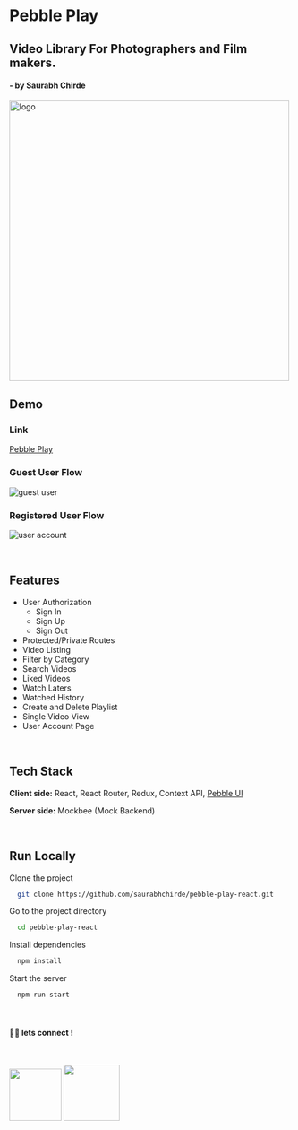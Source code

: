 # Pebble Play

## Video Library For Photographers and Film makers.

#### - by Saurabh Chirde

<img src="https://user-images.githubusercontent.com/92800463/168158474-f331a877-53ea-4f36-aad7-49b007a5c819.svg" width="500px" height="auto" alt="logo" />

## Demo

### Link

[Pebble Play](https://play.pebbleui.com/)

### Guest User Flow
![guest user](https://user-images.githubusercontent.com/92800463/169607214-b6c2d69a-b3b7-49a8-b908-34e6bbc25fac.gif)

### Registered User Flow
![user account](https://user-images.githubusercontent.com/92800463/169607280-349366f5-ad64-473d-b811-959c3caf9abc.gif)


</br>

## Features

- User Authorization
  - Sign In
  - Sign Up
  - Sign Out
- Protected/Private Routes
- Video Listing
- Filter by Category
- Search Videos
- Liked Videos
- Watch Laters
- Watched History
- Create and Delete Playlist
- Single Video View
- User Account Page

</br>

## Tech Stack

**Client side:** React, React Router, Redux, Context API, [Pebble UI](https://pebbleui.com/)

**Server side:** Mockbee (Mock Backend)

</br>

## Run Locally

Clone the project

```bash
  git clone https://github.com/saurabhchirde/pebble-play-react.git
```

Go to the project directory

```bash
  cd pebble-play-react
```

Install dependencies

```bash
  npm install
```

Start the server

```bash
  npm run start
```

<br>

#### 👨‍💻 lets connect !

<br>

<a href="https://twitter.com/saurabhchirde"><img src="https://img.shields.io/badge/Twitter-1DA1F2?style=for-the-badge&logo=twitter&logoColor=white" width="93px"/></a>
<a href="https://www.linkedin.com/in/saurabhchirde/"><img src="https://img.shields.io/badge/LinkedIn-0077B5?style=for-the-badge&logo=linkedin&logoColor=white" width="100px"/></a>
